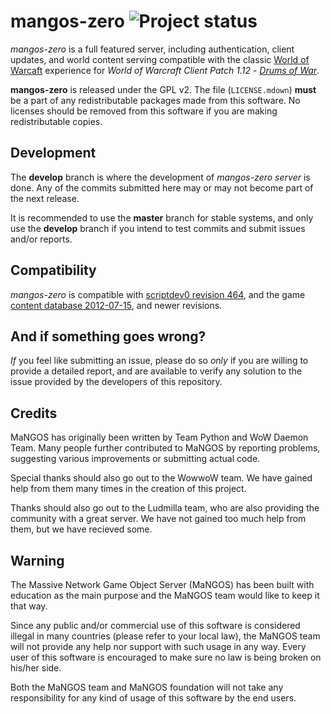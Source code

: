 mangos-zero ![Project status](http://getmangos.com/assets/img/repository-status-maintained.png)
===========
*mangos-zero* is a full featured server, including authentication, client updates,
and world content serving compatible with the classic [World of Warcaft][50]
experience for *World of Warcraft Client Patch 1.12* - [_Drums of War_][51].

**mangos-zero** is released under the GPL v2.  The file (`LICENSE.mdown`) **must**
be a part of any redistributable packages made from this software.  No licenses
should be removed from this software if you are making redistributable copies.


Development
-----------
The **develop** branch is where the development of *mangos-zero server* is done.
Any of the commits submitted here may or may not become part of the next
release.

It is recommended to use the **master** branch for stable systems, and only use
the **develop** branch if you intend to test commits and submit issues and/or
reports.


Compatibility
-------------
*mangos-zero* is compatible with [scriptdev0 revision 464][11], and the game
[content database 2012-07-15][12], and newer revisions.


And if something goes wrong?
----------------------------
_If_ you feel like submitting an issue, please do so *only* if you are willing
to provide a detailed report, and are available to verify any solution to the
issue provided by the developers of this repository.


Credits
-------
MaNGOS has originally been written by Team Python and WoW Daemon Team. Many
people further contributed to MaNGOS by reporting problems, suggesting various
improvements or submitting actual code.

Special thanks should also go out to the WowwoW team. We have gained help from
them many times in the creation of this project.

Thanks should also go out to the Ludmilla team, who are also providing the
community with a great server. We have not gained too much help from them,
but we have recieved some.


Warning
-------
The Massive Network Game Object Server (MaNGOS) has been built with education
as the main purpose and the MaNGOS team would like to keep it that way.

Since any public and/or commercial use of this software is considered illegal
in many countries (please refer to your local law), the MaNGOS team will not
provide any help nor support with such usage in any way.  Every user of this
software is encouraged to make sure no law is being broken on his/her side.

Both the MaNGOS team and MaNGOS foundation will not take any responsibility
for any kind of usage of this software by the end users.


[1]: https://github.com/mangos-zero "mangos-zero"

[10]: https://github.com/mangos-zero/server "mangos zero"
[11]: https://github.com/mangos-zero/scriptdev0 "script bindings"
[12]: https://github.com/mangos-zero/database "content database"

[20]: https://github.com/mangos/mangos "mangos"
[21]: https://github.com/scriptdev2/scriptdev2 "script bindings (scriptdev2)"

[50]: http://eu.blizzard.com/en-gb/games/wow/ "World of Warcraft"
[51]: http://www.wowpedia.org/Patch_1.12.0 "WoW 1.12.0 - Drums of War"

[101]: http://github.com/ "github - social coding"

[110]: http://nvie.com/posts/a-successful-git-branching-model/ "git flow extension"
[111]: http://yakiloo.com/getting-started-git-flow/ "git flow workflow"
